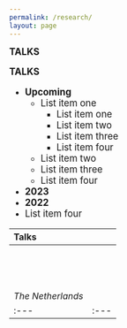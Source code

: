 ```yaml
---
permalink: /research/
layout: page
---
```


<big>**TALKS**

**TALKS**

  * **Upcoming**
      * List item one 
          * List item one
          * List item two
          * List item three
          * List item four
      * List item two
      * List item three
      * List item four
  * **2023**
  * **2022**
  * List item four

| Talks | |
| :--- | :--- |
| <br /> <br /> <br /> <br /> *The Netherlands* |      |
| :--- | :--- |



